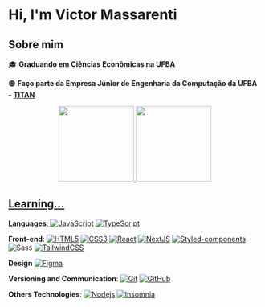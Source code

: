 # Hi, I'm Victor Massarenti

## Sobre mim

:mortar_board: <strong>Graduando em Ciências Econômicas na UFBA</strong>

:orange_circle:	 **Faço parte da Empresa Júnior de Engenharia da Computação da UFBA - [TITAN](https://titanci.com.br/)**

<div align="center">
  <a href="https://github.com/VictorMassarenti">
  <img height="150em" src="https://github-readme-stats.vercel.app/api?username=VictorMassarenti&show_icons=true&theme=dracula&include_all_commits=true&count_private=true"/>
  <img height="150em" src="https://github-readme-stats.vercel.app/api/top-langs/?username=VictorMassarenti&layout=compact&langs_count=7&theme=dracula"/>
</div>

## Learning...

**Languages**: 
[![JavaScript](https://img.shields.io/badge/-JavaScript-black?style=flat-square&logo=javascript&link=https://github.com/victormassarenti/)](https://github.com/victormassarenti/)
[![TypeScript](https://img.shields.io/badge/-TypeScript-59C0EA?style=flat-square&logo=typescript&link=https://github.com/victormassarenti/)](https://github.com/victormassarenti/)
  

**Front-end**: 
[![HTML5](https://img.shields.io/badge/-HTML5-E34F26?style=flat-square&logo=html5&logoColor=white&link=https://github.com/victormassarenti/)](https://github.com/victormassarenti/)
[![CSS3](https://img.shields.io/badge/-CSS3-1572B6?style=flat-square&logo=css3&link=https://github.com/victormassarenti/)](https://github.com/victormassarenti/)
[![React](https://img.shields.io/badge/-React-black?style=flat-square&logo=react&link=https://github.com/victormassarenti/)](https://github.com/victormassarenti/)
[![NextJS](https://img.shields.io/badge/-NextJS-black?style=flat-square&logo=Next.js&link=https://github.com/victormassarenti/)](https://github.com/victormassarenti/)
[![Styled-components](https://img.shields.io/badge/-Styled%20Components-DBDBE0?style=flat-square&logo=styled-components)](https://github.com/victormassarenti/)
![Sass](https://img.shields.io/badge/-Sass-CC6699?style=flat-square&logo=sass&logoColor=white)
[![TailwindCSS](https://img.shields.io/badge/-Tailwind-white?style=flat-square&logo=tailwindcss&link=https)](https://github.com/victormassarenti/)


**Design**
[![Figma](https://img.shields.io/badge/-Figma-ffbaba?style=flat-square&logo=figma)](https://github.com/victormassarenti/)

**Versioning and Communication**: 
[![Git](https://img.shields.io/badge/-Git-black?style=flat-square&logo=git&link=https://github.com/victormassarenti/)](https://github.com/victormassarenti/)
[![GitHub](https://img.shields.io/badge/-GitHub-181717?style=flat-square&logo=github&link=https://github.com/victormassarenti/)](https://github.com/victormassarenti/)

**Others Technologies**: 
[![Nodejs](https://img.shields.io/badge/-Nodejs-black?style=flat-square&logo=Node.js&link=https://github.com/victormassarenti/)](https://github.com/victormassarenti/)
[![Insomnia](https://img.shields.io/badge/-Insomnia-5849BE?style=flat-square&logo=Insomnia&link=https://github.com/victormassarenti/)](https://github.com/victormassarenti/)

<!---
VictorMassarenti/VictorMassarenti is a ✨ special ✨ repository because its `README.md` (this file) appears on your GitHub profile.
You can click the Preview link to take a look at your changes.
--->
